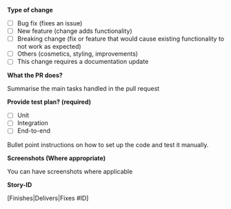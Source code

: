 **Type of change**

- [ ] Bug fix (fixes an issue)
- [ ] New feature (change adds functionality)
- [ ] Breaking change (fix or feature that would cause existing functionality to not work as expected)
- [ ] Others (cosmetics, styling, improvements)
- [ ] This change requires a documentation update

**What the PR does?**

Summarise the main tasks handled in the pull request

**Provide test plan? (required)**

- [ ] Unit
- [ ] Integration
- [ ] End-to-end

Bullet point instructions on how to set up the code and test it manually.

**Screenshots (Where appropriate)**

You can have screenshots where applicable

**Story-ID**

[Finishes|Delivers|Fixes #ID]
